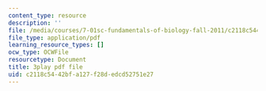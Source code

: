 ```yaml
---
content_type: resource
description: ''
file: /media/courses/7-01sc-fundamentals-of-biology-fall-2011/c2118c5442bfa127f28dedcd52751e27_2TL8rY9Rc_A.pdf
file_type: application/pdf
learning_resource_types: []
ocw_type: OCWFile
resourcetype: Document
title: 3play pdf file
uid: c2118c54-42bf-a127-f28d-edcd52751e27
---
```

